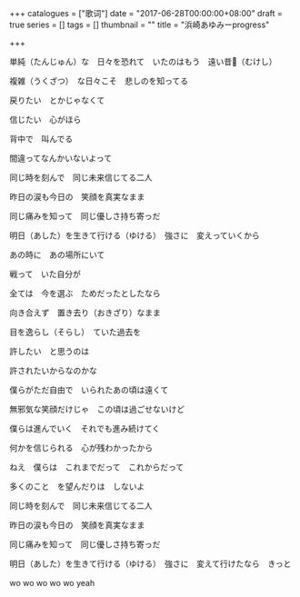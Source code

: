 +++
catalogues = ["歌词"]
date = "2017-06-28T00:00:00+08:00"
draft = true
series = []
tags = []
thumbnail = ""
title = "浜崎あゆみーprogress"

+++

単純（たんじゅん）な　日々を恐れて　いたのはもう　遠い昔（むけし）

複雑（うくざつ）　な日々こそ　悲しのを知ってる

戻りたい　とかじゃなくて

信じたい　心がほら　

背中で　叫んでる

間違ってなんかいないよって

同じ時を刻んで　同じ未来信じてる二人

昨日の涙も今日の　笑顔を真実なまま

同じ痛みを知って　同じ優しさ持ち寄っだ

明日（あした）を生きて行ける（ゆける）　強さに　変えっていくから

あの時に　あの場所にいて

戦って　いた自分が

全ては　今を選ぶ　ためだったとしたなら

向き合えず　置き去り（おきざり）なまま

目を逸らし（そらし）　ていた過去を

許したい　と思うのは

許されたいからなのかな

僕らがただ自由で　いられたあの頃は遠くて

無邪気な笑顔だけじゃ　この頃は過ごせないけど

僕らは進んでいく　それでも進み続けてく

何かを信じられる　心が残わかったから

ねえ　僕らは　これまでだって　これからだって

多くのこと　を望んだりは　しないよ

同じ時を刻んで　同じ未来信じてる二人

昨日の涙も今日の　笑顔を真実なまま

同じ痛みを知って　同じ優しさ持ち寄っだ

明日（あした）を生きて行ける（ゆける）　強さに　変えて行けたなら　きっと　

wo wo wo  wo wo yeah　
